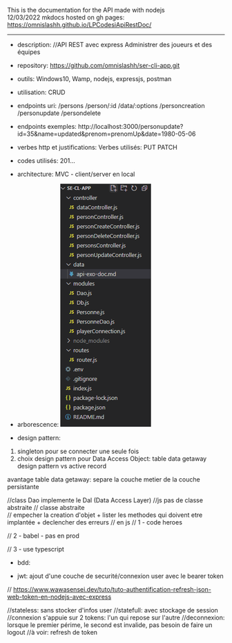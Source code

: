 This is the documentation for the API made with nodejs  
12/03/2022
mkdocs hosted on gh pages:  
https://omnislashh.github.io/LPCodesiApiRestDoc/
***
- description: 
//API REST avec express
Administrer des joueurs et des équipes

- repository: https://github.com/omnislashh/ser-cli-app.git

- outils: Windows10, Wamp, nodejs, expressjs, postman

- utilisation: CRUD

- endpoints uri:
/persons
/person/:id
/data/:options
/personcreation
/personupdate
/persondelete

- endpoints exemples:
http://localhost:3000/personupdate?id=35&name=updated&prenom=prenomUp&date=1980-05-06


- verbes http et justifications:
Verbes utilisés:
PUT 
PATCH

- codes utilisés: 201...

- architecture: MVC - client/server en local

- arborescence:
![arbo](../site/img/Capture-arbo-se-cl.PNG)

- design pattern:

1. singleton pour se connecter une seule fois
2. choix design pattern pour Data Access Object:
table data getaway design pattern vs active record

avantage table data getaway:
separe la couche metier de la couche persistante

//class Dao implemente le Dal (Data Access Layer)
//js pas de classe abstraite
// classe abstraite  
// empecher la creation d'objet + lister les methodes qui doivent etre implantée + declencher des erreurs 
// en js
// 1 - code heroes

// 2 - babel - pas en prod

// 3 - use typescript
- bdd:

- jwt:
ajout d'une couche de securité/connexion user avec le bearer token

// https://www.wawasensei.dev/tuto/tuto-authentification-refresh-json-web-token-en-nodejs-avec-express

//stateless: sans stocker d'infos user
//statefull: avec stockage de session
//connexion s'appuie sur 2 tokens: l'un qui repose sur l'autre
//deconnexion: lorsque le premier périme, le second est invalide, pas besoin de faire un logout
//à voir: refresh de token